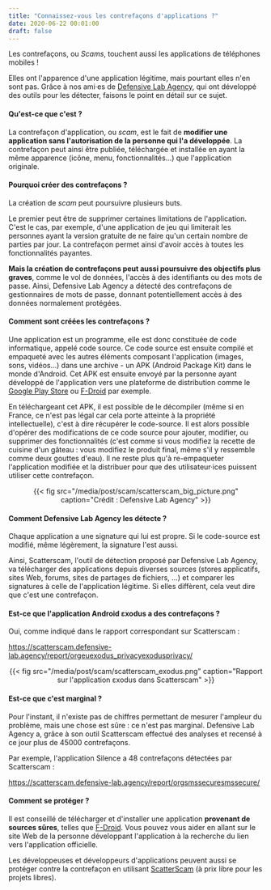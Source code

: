 ```yaml
---
title: "Connaissez-vous les contrefaçons d'applications ?"
date: 2020-06-22 00:01:00
draft: false
---
```


Les contrefaçons, ou *Scams*, touchent aussi les applications de téléphones mobiles !

Elles ont l'apparence d'une application légitime, mais pourtant elles n'en sont pas. Grâce à nos ami·es de [Defensive Lab Agency](https://defensive-lab.agency/), qui ont développé des outils pour les détecter, faisons le point en détail sur ce sujet.

#### Qu'est-ce que c'est ?

La contrefaçon d'application, ou *scam*, est le fait de **modifier une application sans l'autorisation de la personne qui l'a développée**.  La contrefaçon peut ainsi être publiée, téléchargée et installée en ayant la même apparence (icône, menu, fonctionnalités…) que l'application originale.

#### Pourquoi créer des contrefaçons ?

La création de *scam* peut poursuivre plusieurs buts.

Le premier peut être de supprimer certaines limitations de l'application. C'est le cas, par exemple, d'une application de jeu qui limiterait les personnes ayant la version gratuite de ne faire qu'un certain nombre de parties par jour. La contrefaçon permet ainsi d'avoir accès à toutes les fonctionnalités payantes.

**Mais la création de contrefaçons peut aussi poursuivre des objectifs plus graves**, comme le vol de données, l'accès à des identifiants ou des mots de passe. Ainsi, Defensive Lab Agency a détecté des contrefaçons de gestionnaires de mots de passe, donnant potentiellement accès à des données normalement protégées.

#### Comment sont créées les contrefaçons ?

Une application est un programme, elle est donc constituée de code informatique, appelé code source. Ce code source est ensuite compilé et empaqueté avec les autres éléments composant l'application (images, sons, vidéos…) dans une archive - un APK (Android Package Kit) dans le monde d'Android. Cet APK est ensuite envoyé par la personne ayant développé de l'application vers une plateforme de distribution comme le [Google Play Store](https://play.google.com/) ou [F-Droid](https://f-droid.org/) par exemple.

En téléchargeant cet APK, il est possible de le décompiler (même si en France, ce n'est pas légal car cela porte atteinte à la propriété intellectuelle), c'est à dire récupérer le code-source. Il est alors possible d'opérer des modifications de ce code source pour ajouter, modifier, ou supprimer des fonctionnalités (c'est comme si vous modifiez la recette de cuisine d'un gâteau : vous modifiez le produit final, même s'il y ressemble comme deux gouttes d'eau). Il ne reste plus qu'à re-empaqueter l'application modifiée et la distribuer pour que des utilisateur·ices puissent utiliser cette contrefaçon.

<center>
{{< fig src="/media/post/scam/scatterscam_big_picture.png" caption="Crédit : Defensive Lab Agency" >}}
</center>

#### Comment Defensive Lab Agency les détecte ?

Chaque application a une signature qui lui est propre. Si le code-source est modifié, même légèrement,  la signature l'est aussi.

Ainsi, Scatterscam, l'outil de détection proposé par Defensive Lab Agency, va télécharger des applications depuis diverses sources (stores applicatifs, sites Web, forums, sites de partages de fichiers, …) et comparer les signatures à celle de l'application légitime. Si elles diffèrent, cela veut dire que c'est une contrefaçon.

#### Est-ce que l'application Android εxodus a des contrefaçons ?

Oui, comme indiqué dans le rapport correspondant sur Scatterscam :

https://scatterscam.defensive-lab.agency/report/orgeuexodus_privacyexodusprivacy/

<center>
{{< fig src="/media/post/scam/scatterscam_exodus.png" caption="Rapport sur l'application εxodus dans Scatterscam" >}}
</center>

#### Est-ce que c'est marginal ?

Pour l'instant, il n'existe pas de chiffres permettant de mesurer l'ampleur du problème, mais une chose est sûre : ce n'est pas marginal. Defensive Lab Agency a, grâce à son outil Scatterscam effectué des analyses et recensé à ce jour plus de 45000 contrefaçons.

Par exemple, l'application Silence a 48 contrefaçons détectées par Scatterscam :

https://scatterscam.defensive-lab.agency/report/orgsmssecuresmssecure/

#### Comment se protéger ?

Il est conseillé de télécharger et d'installer une application **provenant de sources sûres**, telles que [F-Droid](https://f-droid.org/). Vous pouvez vous aider en allant sur le site Web de la personne développant l'application à la recherche du lien vers l'application officielle.

Les développeuses et développeurs d'applications peuvent aussi se protéger contre la contrefaçon en utilisant [ScatterScam](https://scatterscam.defensive-lab.agency/) (à prix libre pour les projets libres).
